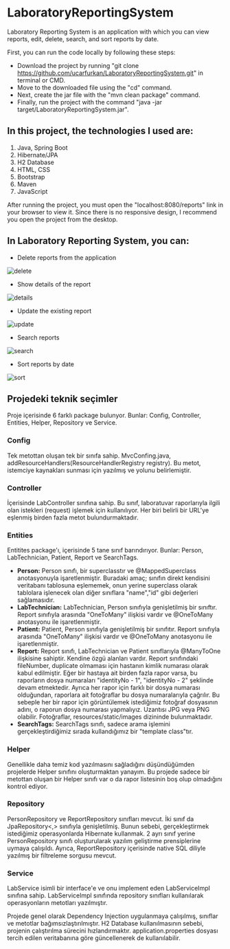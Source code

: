 # LaboratoryReportingSystem
Laboratory Reporting System is an application with which you can view reports, edit, delete, search, and sort reports by date.

First, you can run the code locally by following these steps:
* Download the project by running "git clone https://github.com/ucarfurkan/LaboratoryReportingSystem.git" in terminal or CMD.
* Move to the downloaded file using the "cd" command.
* Next, create the jar file with the "mvn clean package" command.
* Finally, run the project with the command "java -jar target/LaboratoryReportingSystem.jar".

## In this project, the technologies I used are:
1. Java, Spring Boot
2. Hibernate/JPA
3. H2 Database
4. HTML, CSS
5. Bootstrap
6. Maven
7. JavaScript

After running the project, you must open the "localhost:8080/reports" link in your browser to view it. Since there is no responsive design, I recommend you open the project from the desktop.

## In Laboratory Reporting System, you can:

* Delete reports from the application

![delete](https://user-images.githubusercontent.com/71367001/216006184-565d4d2d-9c90-4016-a223-4b56b815603b.gif)

* Show details of the report

![details](https://user-images.githubusercontent.com/71367001/216006347-7b2c9bd2-02e4-44cd-ae91-4088b40aaf8e.gif)

* Update the existing report

![update](https://user-images.githubusercontent.com/71367001/216006455-5bb01b41-8d92-493f-a3b1-efc3c3e8c298.gif)

* Search reports

![search](https://user-images.githubusercontent.com/71367001/216006722-36c9402e-7814-4cf9-b52c-3c2f8cc71bee.gif)

* Sort reports by date

![sort](https://user-images.githubusercontent.com/71367001/216006786-59fe5589-be52-42bc-842a-fd1beaf75f58.gif)


## Projedeki teknik seçimler
Proje içerisinde 6 farklı package bulunyor. Bunlar: Config, Controller, Entities, Helper, Repository ve Service.

### Config
Tek metottan oluşan tek bir sınıfa sahip. MvcConfing.java, addResourceHandlers(ResourceHandlerRegistry registry). Bu metot, istemciye kaynakları sunması için yazılmış ve yolunu belirlemiştir.

### Controller
İçerisinde LabController sınıfına sahip. Bu sınıf, laboratuvar raporlarıyla ilgili olan istekleri (request) işlemek için kullanılıyor. Her biri belirli bir URL'ye eşlenmiş birden fazla metot bulundurmaktadır.

### Entities
Entitites package'ı, içerisinde 5 tane sınıf barındırıyor. Bunlar: Person, LabTechnician, Patient, Report ve SearchTags.
* **Person:** Person sınıfı, bir superclasstır ve @MappedSuperclass anotasyonuyla işaretlenmiştir. Buradaki amaç; sınıfın direkt kendisini veritabanı tablosuna eşlememek, onun yerine superclass olarak tablolara işlenecek olan diğer sınıflara "name","id" gibi değerleri sağlamasıdır.
* **LabTechnician:** LabTechnician, Person sınıfıyla genişletilmiş bir sınıftır. Report sınıfıyla arasında "OneToMany" ilişkisi vardır ve @OneToMany anotasyonu ile işaretlenmiştir. 
* **Patient:** Patient, Person sınıfıyla genişletilmiş bir sınıfıtır. Report sınıfıyla arasında "OneToMany" ilişkisi vardır ve @OneToMany anotasyonu ile işaretlenmiştir.
* **Report:** Report sınıfı, LabTechnician ve Patient sınıflarıyla @ManyToOne ilişkisine sahiptir. Kendine özgü alanları vardır. Report sınıfındaki fileNumber, duplicate olmaması için hastanın kimlik numarası olarak kabul edilmiştir. Eğer bir hastaya ait birden fazla rapor varsa, bu raporların dosya numaraları "identityNo - 1", "identityNo - 2" şeklinde devam etmektedir. Ayrıca her rapor için farklı bir dosya numarası olduğundan, raporlara ait fotoğraflar bu dosya numaralarıyla çağrılır. Bu sebeple her bir rapor için görüntülemek istediğimiz fotoğraf dosyasının adını, o raporun dosya numarası yapmalıyız. Uzantısı JPG veya PNG olabilir. Fotoğraflar, resources/static/images dizininde bulunmaktadır.
* **SearchTags:** SearchTags sınıfı, sadece arama işlemini gerçekleştirdiğimiz sırada kullandığımız bir "template class"tır.

### Helper
Genellikle daha temiz kod yazılmasını sağladığını düşündüğümden projelerde Helper sınıfını oluşturmaktan yanayım. Bu projede sadece bir metottan oluşan bir Helper sınıfı var o da rapor listesinin boş olup olmadığını kontrol ediyor.

### Repository
PersonRepository ve ReportRepository sınıfları mevcut. İki sınıf da JpaRepository<,> sınıfıyla genişletilmiş. Bunun sebebi, gerçekleştirmek istediğimiz operasyonlarda Hibernate kullanmak. 2 ayrı sınıf yerine PersonRepository sınıfı oluşturularak yazılım geliştirme prensiplerine uymaya çalışıldı. Ayrıca, ReportRepository içerisinde native SQL diliyle yazılmış bir filtreleme sorgusu mevcut.

### Service
LabService isimli bir interface'e ve onu implement eden LabServiceImpl sınıfına sahip. LabServiceImpl sınıfında repository sınıfları kullanılarak operasyonların metotları yazılmıştır.

Projede genel olarak Dependency Injection uygulanmaya çalışılmış, sınıflar ve metotlar bağımsızlaştırılmıştır. H2 Database kullanılmasının sebebi, projenin çalıştırılma sürecini hızlandırmaktır. application.properties dosyası tercih edilen veritabanına göre güncellenerek de kullanılabilir.





